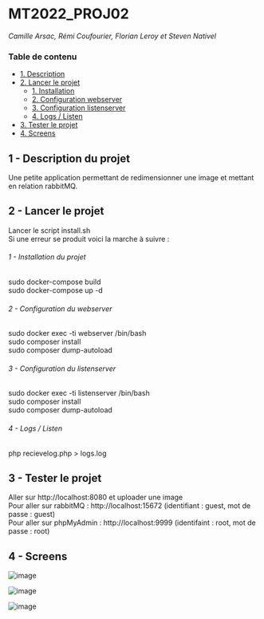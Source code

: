 # MT2022_PROJ02
*Camille Arsac, Rémi Coufourier, Florian Leroy et Steven Nativel*

### Table de contenu

* [1. Description](#description)
* [2. Lancer le projet](#lancer-projet)
  * [1. Installation](#installation)
  * [2. Configuration webserver](#configuration-webserver)
  * [3. Configuration listenserver](#configuration-listenserver)
   * [4. Logs / Listen](#logs-listen)
* [3. Tester le projet](#tester-projet)
* [4. Screens](#screens)


## 1 - Description du projet
<a name="description"/>
Une petite application permettant de redimensionner une image et mettant en relation rabbitMQ.

## 2 - Lancer le projet
<a name="lancer-projet"/>

Lancer le script install.sh  
Si une erreur se produit voici la marche à suivre :

###### 1 - Installation du projet
<a name="installation"/>

sudo docker-compose build  
sudo docker-compose up -d  

###### 2 - Configuration du webserver
<a name="configuration-webserver"/>

sudo docker exec -ti webserver /bin/bash  
sudo composer install  
sudo composer dump-autoload

###### 3 - Configuration du listenserver
<a name="configuration-listenserver"/>

sudo docker exec -ti listenserver /bin/bash  
sudo composer install  
sudo composer dump-autoload

###### 4 - Logs / Listen
<a name="logs-listen"/>

php recievelog.php > logs.log

## 3 - Tester le projet
<a name="tester-projet"/>

Aller sur http://localhost:8080 et uploader une image    
Pour aller sur rabbitMQ : http://localhost:15672 (identifiant : guest, mot de passe : guest)  
Pour aller sur phpMyAdmin : http://localhost:9999 (identifaint : root, mot de passe : root)

## 4 - Screens
<a name="screens"/>

![image](https://user-images.githubusercontent.com/78849895/122954456-be2f2480-d37f-11eb-8dbb-568a8c258acf.png)

![image](https://user-images.githubusercontent.com/78849895/122954519-cb4c1380-d37f-11eb-9552-61bc7e15a8be.png)

![image](https://user-images.githubusercontent.com/78849895/122954554-d2732180-d37f-11eb-87cb-1463af98ab50.png)

